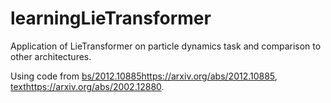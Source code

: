 # learningLieTransformer

Application of LieTransformer on particle dynamics task and comparison to other architectures. 

Using code from [bs/2012.10885](https://arxiv.org/abs/2012.10885)https://arxiv.org/abs/2012.10885, [text](https://arxiv.org/abs/2002.12880)https://arxiv.org/abs/2002.12880. 


